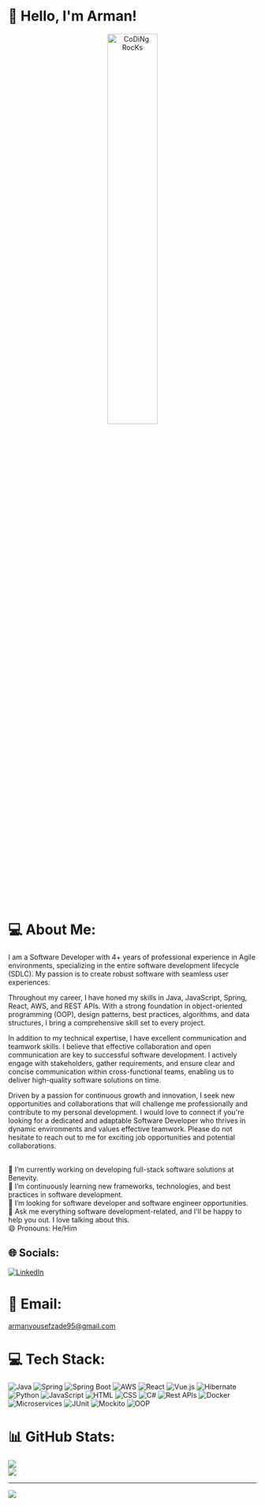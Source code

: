 <h1>👋 Hello, I'm Arman!</h1>
  <p align="center">
  <a href="#">
    <img src="https://github.com/SP-XD/SP-XD/blob/main/images/dev-working_rounded.gif?raw=true" alt="CoDiNg RocKs" width="45%">
  </a>
</p>

# ‍💻 About Me:
 I am a Software Developer with 4+ years of professional experience in Agile environments, specializing in the entire software development lifecycle (SDLC). My passion is to create robust software with seamless user experiences.

Throughout my career, I have honed my skills in Java, JavaScript, Spring, React, AWS, and REST APIs. With a strong foundation in object-oriented programming (OOP), design patterns, best practices, algorithms, and data structures, I bring a comprehensive skill set to every project.

In addition to my technical expertise, I have excellent communication and teamwork skills. I believe that effective collaboration and open communication are key to successful software development. I actively engage with stakeholders, gather requirements, and ensure clear and concise communication within cross-functional teams, enabling us to deliver high-quality software solutions on time.

Driven by a passion for continuous growth and innovation, I seek new opportunities and collaborations that will challenge me professionally and contribute to my personal development. I would love to connect if you're looking for a dedicated and adaptable Software Developer who thrives in dynamic environments and values effective teamwork. Please do not hesitate to reach out to me for exciting job opportunities and potential collaborations.

<br>🔭 I’m currently working on developing full-stack software solutions at Benevity.<br>🌱 I’m continuously learning new frameworks, technologies, and best practices in software development.<br>👯 I’m looking for software developer and software engineer opportunities.<br>💬 Ask me everything software development-related, and I'll be happy to help you out. I love talking about this.<br>😄 Pronouns: He/Him


## 🌐 Socials:
[![LinkedIn](https://img.shields.io/badge/LinkedIn-%230077B5.svg?style=flat&logo=linkedin&logoColor=white)](https://www.linkedin.com/in/arman-yousef-zadeh/)


# 📧 Email:
armanyousefzade95@gmail.com


# 💻 Tech Stack:
![Java](https://img.shields.io/badge/Java-%23ED8B00.svg?style=flat&logo=java&logoColor=white) ![Spring](https://img.shields.io/badge/Spring-%236DB33F.svg?style=flat&logo=spring&logoColor=white) ![Spring Boot](https://img.shields.io/badge/Spring%20Boot-%236DB33F.svg?style=flat&logo=spring-boot&logoColor=white) ![AWS](https://img.shields.io/badge/AWS-%23FF9900.svg?style=flat&logo=amazon-aws&logoColor=white) ![React](https://img.shields.io/badge/React-%2361DAFB.svg?style=flat&logo=react&logoColor=white) ![Vue.js](https://img.shields.io/badge/Vue.js-%234FC08D.svg?style=flat&logo=vue.js&logoColor=white) ![Hibernate](https://img.shields.io/badge/Hibernate-%23ORM-%23lightgray.svg?style=flat&logo=hibernate&logoColor=white) ![Python](https://img.shields.io/badge/Python-3670A0?style=flat&logo=python&logoColor=ffdd54) ![JavaScript](https://img.shields.io/badge/JavaScript-%23F7DF1E.svg?style=flat&logo=javascript&logoColor=white) ![HTML](https://img.shields.io/badge/HTML-%23E34F26.svg?style=flat&logo=html5&logoColor=white) ![CSS](https://img.shields.io/badge/CSS-%231572B6.svg?style=flat&logo=css3&logoColor=white) ![C#](https://img.shields.io/badge/C%23-%23239120.svg?style=flat&logo=c-sharp&logoColor=white) ![Rest APIs](https://img.shields.io/badge/REST%20APIs-%23000000.svg?style=flat&logo=rest-api&logoColor=white) ![Docker](https://img.shields.io/badge/Docker-%230db7ed.svg?style=flat&logo=docker&logoColor=white) ![Microservices](https://img.shields.io/badge/Microservices-%23396195.svg?style=flat&logo=microservices&logoColor=white) ![JUnit](https://img.shields.io/badge/JUnit-%23FB614F.svg?style=flat&logo=junit5&logoColor=white) ![Mockito](https://img.shields.io/badge/Mockito-%23FFCA28.svg?style=flat&logo=mockito&logoColor=white) ![OOP](https://img.shields.io/badge/Object--oriented%20Programming-%234169E1.svg?style=flat)

# 📊 GitHub Stats:
![](https://github-readme-streak-stats.herokuapp.com/?user=Armanyousefzade&theme=dark&hide_border=false)<br/>
![](https://github-readme-stats.vercel.app/api/top-langs/?username=Armanyousefzade&theme=dark&hide_border=false&include_all_commits=true&count_private=true&layout=compact)

---
[![](https://visitcount.itsvg.in/api?id=Armanyousefzade&icon=0&color=3)](https://visitcount.itsvg.in)
